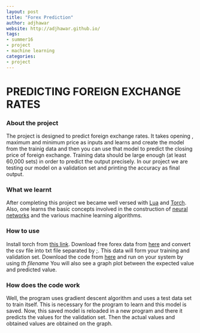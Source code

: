 ```yaml
---
layout: post
title: "Forex Prediction"
author: adjhawar
website: http://adjhawar.github.io/
tags: 
- summer16
- project
- machine learning
categories:
- project
---
```


# PREDICTING FOREIGN EXCHANGE RATES

### About the project

The project is designed to predict foreign exchange rates. It takes opening , maximum and minimum price as inputs and learns and create the model from the trainig data and then you can use that model to predict the closing price of foreign exchange. Training data should be large enough (at least 60,000 sets) in order to predict the output precisely. In our project we are testing our model on a validation set and printing the accuracy as final output.

### What we learnt

After completing this project we became well versed with [Lua](https://www.lua.org/about.html) and [Torch](https://en.wikipedia.org/wiki/Torch_(machine_learning)). Also, one learns the basic concepts involved in the construction of [neural networks](https://en.wikipedia.org/wiki/Artificial_neural_network) and the various machine learning algorithms.

### How to use 

Install torch from [this link](https://github.com/torch/torch7/wiki/Cheatsheet).
Download free forex data from [here](http://www.histdata.com/) and convert the csv file into txt file separated by ;.
This data will form your training and validation set. Download the code from [here](https://github.com/adjhawar/forex_ml) and run on your system by using *th filename*
You will also see a graph plot between the expected value and predicted value.

### How does the code work

Well, the program uses gradient descent algorithm and uses a test data set to train itself. This is necessary for the program to learn and this model is saved. Now, this saved model is reloaded in a new program and there it predicts the values for the validation set. Then the actual values and obtained values are obtained on the graph.
